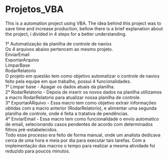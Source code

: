 # Projetos_VBA


This is a automation project using VBA. The idea behind this project was to save time and increase production, bellow there is a brief explanation about the project,
i divided in 4 steps for a better understanding.

1° Automatização da planilha de controle de navios\
Os 4 arquivos abaixo pertencem ao mesmo projeto.\
EnviarEmail\
ExportarArquivo\
LimparBase\
RodarRelatorio\
O projeto em questão tem como objetivo automatizar o controle de navios feito pela equipe em que trabalho, possui 4 funcionalidades.\
1° Limpar base - Apagar os dados atuais da planilha.\
2° RodarRelatorio - Depois de inserir os novos dados na planilha utilizamos a macro RodarRelatorio para atualizar nossa planilha de controle.\
3° ExportarARquivo - Essa macro tem como objetivo extrair informações obtidas com a macro anterior (RodarRelatorio), e alimentar uma segunda planilha
de controle, onde é feita a tratativa de pendências.\
4° EnviarEmail - Essa macro tem como funcionalidade o envio automatico de email, selecionando casos pendentes de acordo com determinados filtros pré-estabelecidos.\
Todo esse processo era feito de forma manual, onde um analista dedicava cerca de uma hora e meia por dia para executar tais tarefas. Com a implementação das macros
o tempo para realizar a mesma atividade foi reduzido para poucos minutos.
